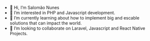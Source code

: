 - 👋 Hi, I’m Salomão Nunes
- 👀 I’m interested in PHP and Javascript development.
- 🌱 I’m currently learning about how to implement big and escable solutions that can impact the world.
- 💞️ I’m looking to collaborate on Laravel, Javascript and React Native Projects.

<!---
salomao-nunes/salomao-nunes is a ✨ special ✨ repository because its `README.md` (this file) appears on your GitHub profile.
You can click the Preview link to take a look at your changes.
--->
